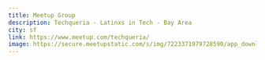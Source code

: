 ```yaml
---
title: Meetup Group
description: Techqueria - Latinxs in Tech - Bay Area
city: sf
link: https://www.meetup.com/techqueria/
image: https://secure.meetupstatic.com/s/img/7223371979728590/app_download/social/fb/meetup.en.png
---
```

